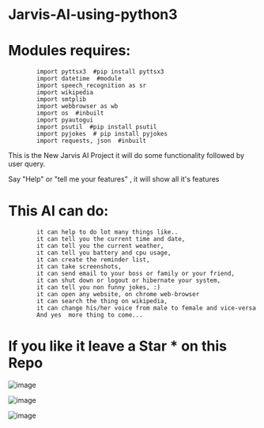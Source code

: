 # Jarvis-AI-using-python3

# Modules requires:
            import pyttsx3  #pip install pyttsx3
            import datetime  #module
            import speech_recognition as sr
            import wikipedia
            import smtplib
            import webbrowser as wb
            import os  #inbuilt
            import pyautogui
            import psutil  #pip install psutil
            import pyjokes  # pip install pyjokes
            import requests, json  #inbuilt


This is the New Jarvis AI Project it will do some functionality followed by user query.

Say "Help" or "tell me your features" , it will show all it's features

# This AI can do:
            it can help to do lot many things like..
            it can tell you the current time and date,
            it can tell you the current weather,
            it can tell you battery and cpu usage,
            it can create the reminder list,
            it can take screenshots,
            it can send email to your boss or family or your friend,
            it can shut down or logout or hibernate your system,
            it can tell you non funny jokes, :)
            it can open any website, on chrome web-browser
            it can search the thing on wikipedia,
            it can change his/her voice from male to female and vice-versa
            And yes  more thing to come...
            
# If you like it leave a Star * on this Repo

![image](https://user-images.githubusercontent.com/11313549/83199718-64016700-a15f-11ea-8d7e-9b04280841f9.png)

![image](https://user-images.githubusercontent.com/11313549/83199495-ed646980-a15e-11ea-8834-d193af78e21d.png)
            
![image](https://user-images.githubusercontent.com/11313549/83199419-c312ac00-a15e-11ea-865c-54bfebae78bb.png)


